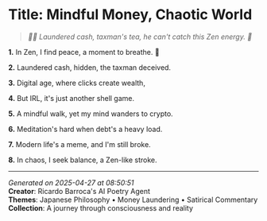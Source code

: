 # Title: Mindful Money, Chaotic World

> *🧘‍♀️ Laundered cash, taxman's tea, he can't catch this Zen energy. 💸*

**1.** In Zen, I find peace, a moment to breathe. 🍵


**2.** Laundered cash, hidden, the taxman deceived.


**3.** Digital age, where clicks create wealth,


**4.** But IRL, it's just another shell game.


**5.** A mindful walk, yet my mind wanders to crypto.


**6.** Meditation's hard when debt's a heavy load.


**7.** Modern life's a meme, and I'm still broke.


**8.** In chaos, I seek balance, a Zen-like stroke.



---

*Generated on 2025-04-27 at 08:50:51*  
**Creator**: Ricardo Barroca's AI Poetry Agent  
**Themes**: Japanese Philosophy • Money Laundering • Satirical Commentary  
**Collection**: A journey through consciousness and reality